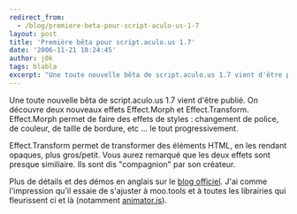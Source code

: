 ```yaml
---
redirect_from:
  - /blog/premiere-beta-pour-script-aculo-us-1-7
layout: post
title: 'Première bêta pour script.aculo.us 1.7'
date: '2006-11-21 10:24:45'
author: j0k
tags: blabla
excerpt: "Une toute nouvelle bêta de script.aculo.us 1.7 vient d'être publié. On découvre deux nouveaux effets Effect.Morph et Effect.Transform.     \nEffect.Morph permet de faire des effets de styles : changement de police, de couleur, de taille de bordure, etc ... le tout progressivement.  \n  \nEffect.Transform permet de transformer des éléments HTML, en les      …"
---
```


Une toute nouvelle bêta de script.aculo.us 1.7 vient d'être publié. On découvre deux nouveaux effets Effect.Morph et Effect.Transform.
Effect.Morph permet de faire des effets de styles : changement de police, de couleur, de taille de bordure, etc ... le tout progressivement.

Effect.Transform permet de transformer des éléments HTML, en les rendant opaques, plus gros/petit. Vous aurez remarqué que les deux effets sont presque similiaire. Ils sont dis &quot;compagnion&quot; par son créateur.

Plus de détails et des démos en anglais sur le [blog officiel](http://mir.aculo.us/2006/11/21/script-aculo-us-hits-1-7-beta).   J'ai comme l'impression qu'il essaie de s'ajuster à moo.tools et à toutes les librairies qui fleurissent ci et là (notamment [animator.js](http://www.j0k3r.net/news-animator-js-pour-faire-des-effets-mais-en-css-1582.html)).
